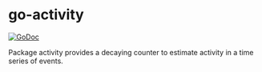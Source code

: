 # go-activity

[![GoDoc](https://godoc.org/github.com/lvdlvd/go-activity?status.svg)](https://godoc.org/github.com/lvdlvd/go-activity)

Package activity provides a decaying counter to estimate activity in a time series of events.
